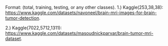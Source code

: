 Format: (total, training, testing, or any other classes).
1.) Kaggle(253,38,38): https://www.kaggle.com/datasets/navoneel/brain-mri-images-for-brain-tumor-detection.

2.) Kaggle(7022,5712,1311): https://www.kaggle.com/datasets/masoudnickparvar/brain-tumor-mri-dataset.
